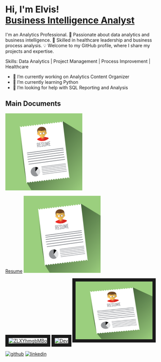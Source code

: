 <h1>Hi, I'm Elvis! <br/><a href="https://www.linkedin.com/in/elvisrodriguezr/">Business Intelligence Analyst</a></h1>



I'm an Analytics Professional. 🚀 Passionate about data analytics and business intelligence. 💼 Skilled in healthcare leadership and business process analysis. 💡 Welcome to my GitHub profile, where I share my projects and expertise.

Skills: Data Analytics | Project Management | Process Improvement | Healthcare

- 🔭 I’m currently working on Analytics Content Organizer 
- 🌱 I’m currently learning Python 
- 🤔 I’m looking for help with SQL Reporting and Analysis 
## Main Documents

[<img src='https://github.com/Erodfl/Erodfl/blob/main/Redumeimg.png' alt='resume' height='240'>](https://github.com/Erodfl/Erodfl/blob/main/ElvisRodriguez_Resume(C05).pdf)

<a>[Resume](https://github.com/Erodfl/Erodfl/blob/main/ElvisRodriguez_Resume(C05).pdf)</a>
<img src="https://github.com/Erodfl/Erodfl/blob/main/Redumeimg.png" width="240" >

<a href="https://github.com/Erodfl/Erodfl/blob/main/ElvisRodriguez_Resume(C05).pdf" target="_blank"><img src="http://img.youtube.com/vi/7U5jjXEqwmI/0.jpg" 
alt="ZLXYhmgbMBo" width="240" height="180" border="10" /></a>
<a href="https://www.youtube.com/watch?v=KhGWbt1dAKQ" target="_blank"><img src="http://img.youtube.com/vi/7U5jjXEqwmI/0.jpg" 
alt="Dev" width="240" height="180" border="10" /></a>
<a target="https://github.com/Erodfl/Erodfl/blob/main/ElvisRodriguez_Resume(C05).pdf"><img src="https://github.com/Erodfl/Erodfl/blob/main/Redumeimg.png" alt="Dev" width="240" height="180" border="10" /></a>


[<img src='https://cdn.jsdelivr.net/npm/simple-icons@3.0.1/icons/github.svg' alt='github' height='40'>](https://github.com/Erodfl)  [<img src='https://cdn.jsdelivr.net/npm/simple-icons@3.0.1/icons/linkedin.svg' alt='linkedin' height='40'>](https://www.linkedin.com/in/elvisrodriguezr/)  


